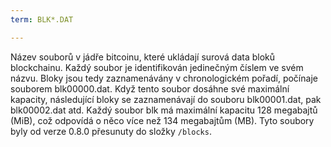 ```yaml
---
term: BLK*.DAT

---
```

Název souborů v jádře bitcoinu, které ukládají surová data bloků blockchainu. Každý soubor je identifikován jedinečným číslem ve svém názvu. Bloky jsou tedy zaznamenávány v chronologickém pořadí, počínaje souborem blk00000.dat. Když tento soubor dosáhne své maximální kapacity, následující bloky se zaznamenávají do souboru blk00001.dat, pak blk00002.dat atd. Každý soubor blk má maximální kapacitu 128 megabajtů (MiB), což odpovídá o něco více než 134 megabajtům (MB). Tyto soubory byly od verze 0.8.0 přesunuty do složky `/blocks`.